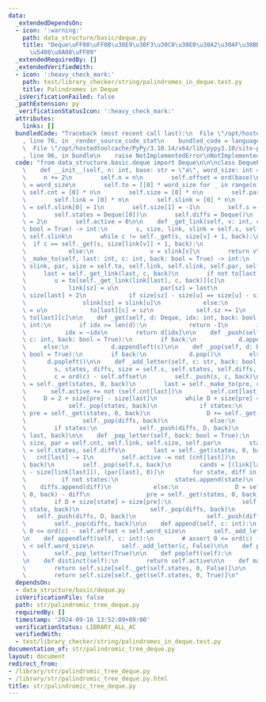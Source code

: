 ```yaml
---
data:
  _extendedDependsOn:
  - icon: ':warning:'
    path: data_structure/basic/deque.py
    title: "Deque\uFF08\uFF0B\u30E9\u30F3\u30C0\u30E0\u30A2\u30AF\u30BB\u30B9\u30FB\
      \u5408\u8A08\uFF09"
  _extendedRequiredBy: []
  _extendedVerifiedWith:
  - icon: ':heavy_check_mark:'
    path: test/library_checker/string/palindromes_in_deque.test.py
    title: Palindromes in Deque
  _isVerificationFailed: false
  _pathExtension: py
  _verificationStatusIcon: ':heavy_check_mark:'
  attributes:
    links: []
  bundledCode: "Traceback (most recent call last):\n  File \"/opt/hostedtoolcache/PyPy/3.10.14/x64/lib/pypy3.10/site-packages/onlinejudge_verify/documentation/build.py\"\
    , line 76, in _render_source_code_stat\n    bundled_code = language.bundle(\n\
    \  File \"/opt/hostedtoolcache/PyPy/3.10.14/x64/lib/pypy3.10/site-packages/onlinejudge_verify/languages/python.py\"\
    , line 96, in bundle\n    raise NotImplementedError\nNotImplementedError\n"
  code: "from data_structure.basic.deque import Deque\n\n\nclass DequePalindromicTree:\n\
    \    def __init__(self, n: int, base: str = \"a\", word_size: int = 26):\n   \
    \     n += 2\n        self.n = n\n        self.offset = ord(base)\n        self.word_size\
    \ = word_size\n        self.to = [[0] * word_size for _ in range(n)]\n       \
    \ self.cnt = [0] * n\n        self.size = [0] * n\n        self.par = [0] * n\n\
    \        self.link = [0] * n\n        self.slink = [0] * n\n        self.link[0]\
    \ = self.slink[0] = 1\n        self.size[1] = -1\n        self.s = Deque(max_size=n)\n\
    \        self.states = Deque([0])\n        self.diffs = Deque()\n        self.sz\
    \ = 2\n        self.active = 0\n\n    def _get_link(self, v: int, c: int, back:\
    \ bool = True) -> int:\n        s, size, link, slink = self.s, self.size, self.link,\
    \ self.slink\n        while c != self._get(s, size[v] + 1, back):\n          \
    \  if c == self._get(s, size[link[v]] + 1, back):\n                v = link[v]\n\
    \            else:\n                v = slink[v]\n        return v\n\n    def\
    \ _make_to(self, last: int, c: int, back: bool = True) -> int:\n        to, link,\
    \ slink, par, size = self.to, self.link, self.slink, self.par, self.size\n   \
    \     last = self._get_link(last, c, back)\n        if not to[last][c]:\n    \
    \        u = to[self._get_link(link[last], c, back)][c]\n            sz = self.sz\n\
    \            link[sz] = u\n            par[sz] = last\n            size[sz] =\
    \ size[last] + 2\n            if size[sz] - size[u] == size[u] - size[link[u]]:\n\
    \                slink[sz] = slink[u]\n            else:\n                slink[sz]\
    \ = u\n            to[last][c] = sz\n            self.sz += 1\n        return\
    \ to[last][c]\n\n    def _get(self, d: Deque, idx: int, back: bool = True) ->\
    \ int:\n        if idx >= len(d):\n            return -1\n        if back:\n \
    \           idx = ~idx\n        return d[idx]\n\n    def _push(self, d: Deque,\
    \ c: int, back: bool = True):\n        if back:\n            d.append(c)\n   \
    \     else:\n            d.appendleft(c)\n\n    def _pop(self, d: Deque, back:\
    \ bool = True):\n        if back:\n            d.pop()\n        else:\n      \
    \      d.popleft()\n\n    def _add_letter(self, c: str, back: bool = True):\n\
    \        s, states, diffs, size = self.s, self.states, self.diffs, self.size\n\
    \        c = ord(c) - self.offset\n        self._push(s, c, back)\n        pre\
    \ = self._get(states, 0, back)\n        last = self._make_to(pre, c, back)\n \
    \       self.active += not (self.cnt[last])\n        self.cnt[last] += 1\n   \
    \     D = 2 + size[pre] - size[last]\n        while D + size[pre] <= size[last]:\n\
    \            self._pop(states, back)\n            if states:\n               \
    \ pre = self._get(states, 0, back)\n                D += self._get(diffs, 0, back)\n\
    \                self._pop(diffs, back)\n            else:\n                break\n\
    \        if states:\n            self._push(diffs, D, back)\n        self._push(states,\
    \ last, back)\n\n    def _pop_letter(self, back: bool = True):\n        cnt, link,\
    \ size, par = self.cnt, self.link, self.size, self.par\n        states, diffs\
    \ = self.states, self.diffs\n        last = self._get(states, 0, back)\n     \
    \   cnt[last] -= 1\n        self.active -= not (cnt[last])\n        self._pop(states,\
    \ back)\n        self._pop(self.s, back)\n        cands = [(link[last], size[last]\
    \ - size[link[last]]), (par[last], 0)]\n        for state, diff in cands:\n  \
    \          if not states:\n                states.append(state)\n            \
    \    diffs.append(diff)\n            else:\n                D = self._get(diffs,\
    \ 0, back) - diff\n                pre = self._get(states, 0, back)\n        \
    \        if D + size[state] > size[pre]:\n                    self._push(states,\
    \ state, back)\n                    self._pop(diffs, back)\n                 \
    \   self._push(diffs, D, back)\n                    self._push(diffs, diff, back)\n\
    \        self._pop(diffs, back)\n\n    def append(self, c: int):\n        # assert\
    \ 0 <= ord(c) - self.offset < self.word_size\n        self._add_letter(c, True)\n\
    \n    def appendleft(self, c: int):\n        # assert 0 <= ord(c) - self.offset\
    \ < self.word_size\n        self._add_letter(c, False)\n\n    def pop(self):\n\
    \        self._pop_letter(True)\n\n    def popleft(self):\n        self._pop_letter(False)\n\
    \n    def distinct(self):\n        return self.active\n\n    def max_prefix_size(self):\n\
    \        return self.size[self._get(self.states, 0, False)]\n\n    def max_suffix_size(self):\n\
    \        return self.size[self._get(self.states, 0, True)]\n"
  dependsOn:
  - data_structure/basic/deque.py
  isVerificationFile: false
  path: str/palindromic_tree_deque.py
  requiredBy: []
  timestamp: '2024-09-16 13:52:09+09:00'
  verificationStatus: LIBRARY_ALL_AC
  verifiedWith:
  - test/library_checker/string/palindromes_in_deque.test.py
documentation_of: str/palindromic_tree_deque.py
layout: document
redirect_from:
- /library/str/palindromic_tree_deque.py
- /library/str/palindromic_tree_deque.py.html
title: str/palindromic_tree_deque.py
---
```

